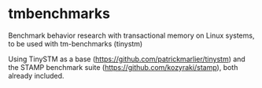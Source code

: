 # tmbenchmarks

Benchmark behavior research with transactional memory on Linux systems, to be used with tm-benchmarks (tinystm)

Using TinySTM as a base (https://github.com/patrickmarlier/tinystm) and the STAMP benchmark suite (https://github.com/kozyraki/stamp), both already included.
